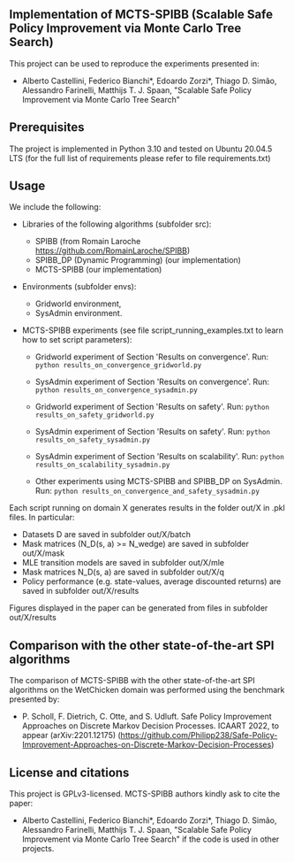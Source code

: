 ## Implementation of MCTS-SPIBB (Scalable Safe Policy Improvement via Monte Carlo Tree Search)

This project can be used to reproduce the experiments presented in:
- Alberto Castellini, Federico Bianchi*, Edoardo Zorzi*, Thiago D. Simão, Alessandro Farinelli, Matthijs T. J. Spaan, "Scalable Safe Policy Improvement via Monte Carlo Tree Search" 

  
## Prerequisites

The project is implemented in Python 3.10 and tested on Ubuntu 20.04.5 LTS (for the full list of requirements please refer to file requirements.txt)


## Usage

We include the following:
- Libraries of the following algorithms (subfolder src):
	* SPIBB (from Romain Laroche https://github.com/RomainLaroche/SPIBB)
	* SPIBB_DP (Dynamic Programming) (our implementation)
	* MCTS-SPIBB (our implementation)

- Environments (subfolder envs):
	* Gridworld environment,
	* SysAdmin environment.
- MCTS-SPIBB experiments (see file script_running_examples.txt to learn how to set script parameters):
    * Gridworld experiment of Section 'Results on convergence'. Run:
    	`python results_on_convergence_gridworld.py`
    	
    * SysAdmin experiment of Section 'Results on convergence'. Run:
        `python results_on_convergence_sysadmin.py`
        
    * Gridworld experiment of Section 'Results on safety'. Run:
    	`python results_on_safety_gridworld.py`
    	
    * SysAdmin experiment of Section 'Results on safety'. Run:
        `python results_on_safety_sysadmin.py`

    * SysAdmin experiment of Section 'Results on scalability'. Run:
        `python results_on_scalability_sysadmin.py`
        
    * Other experiments using MCTS-SPIBB and SPIBB_DP on SysAdmin. Run:
        `python results_on_convergence_and_safety_sysadmin.py`

Each script running on domain X generates results in the folder out/X in .pkl files. In particular:
- Datasets D are saved in subfolder out/X/batch
- Mask matrices (N_D(s, a) >= N_wedge) are saved in subfolder out/X/mask
- MLE transition models are saved in subfolder out/X/mle
- Mask matrices N_D(s, a) are saved in subfolder out/X/q
- Policy performance (e.g. state-values, average discounted returns) are saved in subfolder out/X/results

Figures displayed in the paper can be generated from files in subfolder out/X/results 

## Comparison with the other state-of-the-art SPI algorithms
The comparison of MCTS-SPIBB with the other state-of-the-art SPI algorithms on the WetChicken domain was performed using the benchmark presented by:
 - P. Scholl, F. Dietrich, C. Otte, and S. Udluft. Safe Policy Improvement Approaches on Discrete Markov Decision Processes. ICAART 2022, to appear (arXiv:2201.12175)
 	(https://github.com/Philipp238/Safe-Policy-Improvement-Approaches-on-Discrete-Markov-Decision-Processes)

## License and citations

This project is GPLv3-licensed. MCTS-SPIBB authors kindly ask to cite the paper:
 - Alberto Castellini, Federico Bianchi*, Edoardo Zorzi*, Thiago D. Simão, Alessandro Farinelli, Matthijs T. J. Spaan, "Scalable Safe Policy Improvement via Monte Carlo Tree Search" if the
code is used in other projects.

